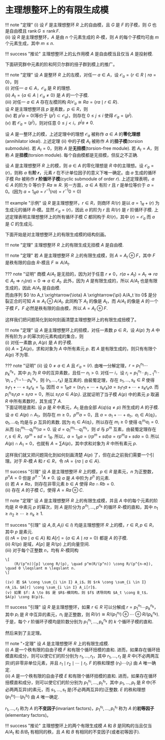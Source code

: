 # 主理想整环上的有限生成模

!!! note "定理"
    (i) 设 $F$ 是主理想整环 $R$ 上的自由模，且 $G$ 是 $F$ 的子模，则 $G$ 也是自由模且 $\operatorname{rank} G \leqslant \operatorname{rank} F$.  
    (ii) 设 $R$ 是主理想整环，$A$ 是由 $n$ 个元素生成的 $R$-模，则 $A$ 的每个子模均可由 $m$ 个元素生成，其中 $m \leqslant n$.

!!! success "推论"
    主理想整环上的幺作用模 $A$ 是自由模当且仅当 $A$ 是投射模.  

下面研究群中元素的阶和阿贝尔群的扭子群到模上的推广。

!!! note "定理"
    设 $A$ 是整环 $R$ 上的左模，对任一 $a \in A$，设 $\mathcal{O}_a = \{r \in R \mid ra = 0\}$，则  
    (i) 对任一 $a \in A$，$\mathcal{O}_a$ 是 $R$ 的理想.  
    (ii) $A_t = \{a \in A \mid \mathcal{O}_a \neq 0\}$ 是 $A$ 的一个子模.  
    (iii) 对任一 $a \in A$ 存在左模同构 $R/\mathcal{O}_a \cong Ra = \{ra \mid r \in R\}$.  
    设 $R$ 是主理想整环且 $p$ 是素数，$p \in R$，则  
    (iv) 若 $p^ia = 0$(等价于 $(p^i) \subset \mathcal{O}_a$)，则存在 $0 \leqslant j \leqslant i$ 使得 $\mathcal{O}_a = (p^j)$.  
    (v) 若 $\mathcal{O}_a = (p^i)$，则对任意 $0 \leqslant j < i$，$p^ja \neq 0$.

设 $A$ 是一整环上的模，上述定理中的理想 $\mathcal{O}_a$ 被称作 $a \in A$ 的**零化理想**(annihilator ideal). 上述定理 (ii) 中的子模 $A_t$ 被称作 $A$ 的**扭子模**(torsion submodule). 若 $A_t = 0$，则称 $A$ 是**无扭模**(torsion-free module). 若 $A_t = A$，则称 $A$ 是**扭模**(torsion module). 每个自由模都是无扭模，但反之不正确.

设 $A$ 是主理想整环 $R$ 上的模，则 $a \in A$ 的零化理想是 $R$ 中的主理想。设 $\mathcal{O}_a = (r)$，则称 $a$ 有**阶 $r$**，元素 $r$ 在不计单位因子的意义下唯一确定。由 $a$ 生成的循环子模 $Ra$ 被称作 **$r$ 阶循环子模**(cyclic submodule of order $r$). 上述定理表明，$a \in A$ 的阶为 0 等价于 $Ra \cong R$. 另一方面，$a \in A$ 有阶 $r$ 且 $r$ 是单位等价于 $a = 0$。(因为 $a = 1_Ra = r^{-1}(ra) = r^{-1}0 = 0$)

!!! example "示例"
    设 $R$ 是主理想整环，$r \in R$，则商环 $R/(r)$ 是以 $a = 1_R + (r)$ 为生成元的循环 $R$-模。显然 $\mathcal{O}_a = (r)$，因此 $a$ 的阶为 $r$ 且 $R/(r)$ 是 $r$ 阶循环子模. 上述定理表明主理想整环上的所有循环子模 $C$ 都同构于 $R/(r)$，其中 $(r) = \mathcal{O}_a$ 而 $a$ 是 $C$ 的生成元.

下面开始是对主理想整环上的有限生成模的结构刻画。

!!! note "定理"
    主理想整环 $R$ 上的有限生成无扭模 $A$ 是自由模.

!!! note "定理"
    若 $A$ 是主理想整环 $R$ 上的有限生成模，则 $A = A_t \oplus F$，其中 $F$ 是秩有限的自由 $R$-模且 $F \cong A/A_t$.

??? note "证明"
    商模 $A/A_t$ 是无扭的，因为对于任意 $r \neq 0$，$r(a + A_t) = A_t \Rightarrow ra \in A_t \Rightarrow r_1(ra) = 0 \Rightarrow a \in A_t$. 此外，因为 $A$ 是有限生成的，所以 $A/A_t$ 也是有限生成的，因此 $A/A_t$ 是自由模.  
    而由序列 $0 \to A_t \xrightarrow{\iota} A \xrightarrow{\pi} A/A_t \to 0$ 是分裂正合的可知 $A \cong A_t \oplus A/A_t$. 此同构下 $A_t$ 的像是 $A_t$，而 $A/A_t$ 的像是 $A$ 的一个子模 $F$，$F$ 必然是秩有限的自由模，所以 $A = A_t \oplus F$.

这样我们把问题简化到如何刻画清楚主理想整环上的有限生成扭模了。

!!! note "定理"
    设 $A$ 是主理想整环上的扭模，对任一素数 $p \in R$，设 $A(p)$ 为 $A$ 中所有阶为 $p$ 的幂次的元素构成的集合，则  
    (i) 对任一素数 $p$, $A(p)$ 是 $A$ 的子模.  
    (ii) $A = \sum A(p)$，求和对象为 $A$ 中所有素元 $p$. 若 $A$ 是有限生成的，则只有有限个 $A(p)$ 不为零.

??? note "证明"
    (ii) 设 $0 \neq a \in A$ 且 $\mathcal{O}_a = (r)$. 由唯一分解定理，$r = p_1^{n_1}\cdots p_k^{n_k}$，其中 $p_i$ 为 $R$ 中的互异素数，且任一 $n_i > 0$. 对任一 $i$，设 $r_i = p_1^{n_1} \cdot p_{i - 1}^{n_{i-1}}p_{i + 1}^{n_{i+1}} \cdots p_k^{n_k}$，则 $(r_1, \ldots, r_k)$ 是互素的. 由裴蜀定理，存在 $s_1, \ldots , s_k \in R$ 使得 $s_1r_1 + \cdots + s_kr_k = 1_R$. 因而 $a = 1_Ra = (s_1r_1 + \cdots + s_kr_k)a = s_1r_1a + \cdots + s_kr_ka$. 而 $p_i^{n_i}s_ir_ia = s_ira = 0$，所以 $s_ir_ia \in A(p_i)$. 这就证明了当子模 $A(p)$ 中的素元 $p$ 取遍 $R$ 中所有素数时，其生成了 $A$.  
    下面证明是直和. 设 $p$ 是 $R$ 中素元，$A_1$ 是由全部 $A(q)(q \neq p)$ 所生成的 $A$ 的子模. 设 $a \in A(p) \cap A_1$，则存在 $m \geqslant 0$，$p^ma = 0$，且 $a = a_1 + \cdots + a_t$，$a_i \in A(q_i)$，$q_1, \ldots q_t$ 均是与 $p$ 互异的素数. 因为 $a_i \in A(q_i)$，所以存在 $m_i \geqslant 0$ 使得 $q_i^{m_i}a_i = 0$. 从而 $(q_1^{m_1}\cdots q_t^{m_t})a = 0$. 设 $d = q_1^{m_1}\cdots q_t^{m_t}$，则 $d$ 与 $p^m$ 互素，由裴蜀定理存在 $r, s \in R$，$rp^m + sd = 1_R$. 所以，$a = 1_Ra = (rp^m + sd)a = rp^ma + sda = 0$. 所以 $A(p) \cap A_1 = 0$，也就有 $A = \sum A(p)$，其中求和对象为 $R$ 中所有素元 $p$.

这样我们就又把问题简化到如何刻画清楚 $A(p)$ 了，但在此之前我们需要一个引理。对于 $R$-模 $A$ 和 $r \in R$，令 $rA = \{ra \mid a \in A\}$.  

!!! success "引理"
    设 $A$ 是主理想整环 $R$ 上的模，$p \in R$ 是素元，$n$ 为正整数，$p^nA = 0$ 但是 $p^{n-1}A \neq 0$. 设 $a$ 是 $A$ 中阶为 $p^n$ 的元素.  
    (i) 若 $A \neq Ra$，则存在非零元素 $b \in A$ 使得 $Ra \cap Rb = 0$.  
    (ii) 存在 $A$ 的子模 $C$，使得 $A = Ra \oplus C$.

!!! note "定理"
    设 $A$ 是主理想整环 $R$ 上的有限生成模，并且 $A$ 中的每个元素的阶均是 $R$ 中素元 $p$ 的幂次，则 $A$ 是阶分为 $p^{n_1}, \ldots, p^{n_k}$ 的循环 $R$-模的直和，其中 $n_1 \geqslant n_2 \geqslant \cdots \geqslant n_k \geqslant 1$.

!!! success "引理"
    设 $A, B, A_i(i \in I)$ 均是主理想整环 $R$ 上的模，$r \in R, p \in R$，其中 $p$ 是素元.  
    (i) $rA = \{ra \mid a \in A\}$ 和 $A[r] = \{a \in A \mid ra = 0\}$ 都是 $A$ 的子模.  
    (ii) $R/(p)$ 是域，$A[p]$ 是 $R/(p)$ 上的向量空间.  
    (iii) 对于每个正整数 $n$，均有 $R$-模同构 

    \[
        (R/(p^n))[p] \cong R/(p), \quad p^m(R/(p^n)) \cong R/(p^{n-m}), \quad 0 \leqslant m \leqslant n.
    \]

    (iv) 若 $A \cong \sum_{i \in I} A_i$，则 $rA \cong \sum_{i \in I} rA_i$，$A[r] \cong \sum_{i \in I} A_i[r]$.  
    (v) 如果 $f: A \to B$ 是 $R$-模同构，则 $f$ 诱导同构 $A_t \cong B_t$，$A(p) \cong B(p)$.   

!!! success "引理"
    设 $R$ 是主理想整环，如果 $r \in R$ 可以分解成 $r = p_1^{n_1}\cdots p_k^{n_k}$，其中 $p_i$ 是 $R$ 中互异的素元，$n_i$ 是正整数，则 $R/(r) \cong R/(p_1^{n_1}) \oplus \cdots \oplus R/(p_k^{n_k})$. 于是，每个 $r$ 阶循环子模均是阶数分别为 $p_1^{n_1}, \ldots, p_k^{n_k}$ 的 $k$ 个循环子模的直和.  

然后来到了主定理。

!!! note "$\star$定理"
    设 $A$ 是主理想整环 $R$ 上的有限生成模.  
    (i) $A$ 是一个秩有限的自由子模 $F$ 和有限个循环扭模的直和. 进而，如果存在循环扭模直和成分，则可以使它们的阶分别为 $r_1, \ldots, r_t$，其中 $r_1, \ldots, r_t$ 是 $R$ 中(不必两两互异)的非零非单位元素，并且 $r_1 \mid r_2 \mid \cdots \mid r_t$. $F$ 的秩和理想 $(r_1) \cdots (r_t)$ 由 $A$ 唯一确定.  
    (ii) $A$ 是一个秩有限的自由子模 $E$ 和有限个循环扭模的直和. 进而，如果存在循环扭模直和成分，则可以使它们的阶分别为 $p_1^{s_1}, \ldots, p_t^{s_t}$，其中 $p_1, \ldots, p_t$ 是 $R$ 中(不必两两互异)的素元，而 $s_1, \ldots, s_t$ 是(不必两两互异的)正整数. $E$ 的秩和理想 $(p_1^{s_1}) \cdots (p_t^{s_t})$ 由 $A$ 唯一确定.

$r_1, \ldots, r_t$ 称为 $A$ 的**不变因子**(invariant factors)，$p_1^{s_1}, \ldots, p_t^{s_t}$ 称为 $A$ 的**初等因子**(elementary factors)。

!!! success "推论"
    主理想整环上的两个有限生成模 $A$ 和 $B$ 是同构的当且仅当 $A/A_t$ 和 $B/B_t$ 有相同的秩，且 $A$ 和 $B$ 有相同的不变因子(或者初等因子).